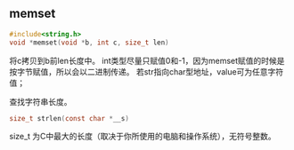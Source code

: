 
## memset
``` C
#include<string.h>
void *memset(void *b, int c, size_t len)
```
将c拷贝到b前len长度中。
int类型尽量只赋值0和-1，因为memset赋值的时候是按字节赋值，所以会以二进制传递。
若str指向char型地址，value可为任意字符值；

查找字符串长度。
```C
size_t strlen(const char *__s)
```
size_t 为C中最大的长度（取决于你所使用的电脑和操作系统），无符号整数。
